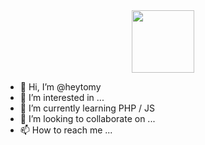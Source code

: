 <div id="header" align="center">
  <img src="https://media.giphy.com/media/M9gbBd9nbDrOTu1Mqx/giphy.gif" width="100"/>
</div>

- 👋 Hi, I’m @heytomy
- 👀 I’m interested in ...
- 🌱 I’m currently learning PHP / JS 
- 💞️ I’m looking to collaborate on ...
- 📫 How to reach me ...

<!---
heytomy/heytomy is a ✨ special ✨ repository because its `README.md` (this file) appears on your GitHub profile.
You can click the Preview link to take a look at your changes.
--->
